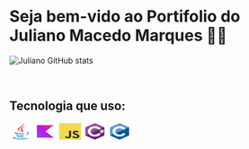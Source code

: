 # Seja bem-vido ao Portifolio do Juliano Macedo Marques 🫱🚀
  ![Juliano GitHub stats](https://github-readme-stats.vercel.app/api?username=julianohe&show_icons=true&theme=tokyonight)<div style="display: inline_block"><br>
  ## Tecnologia que uso:
  <img align="center" alt="julianohe-Dio-Java-Bas-co" height="30" width="40" src="https://raw.githubusercontent.com/devicons/devicon/master/icons/java/java-original.svg">
  <img align="center" alt="julianohe-Dio-Java-Bas-co" height="30" width="40" src="https://raw.githubusercontent.com/devicons/devicon/master/icons/kotlin/kotlin-original.svg">
    <img align="center" alt="julianohe-Dio-Java-Bas-co" height="30" width="40" src="https://raw.githubusercontent.com/devicons/devicon/master/icons/javascript/javascript-original.svg">
  <img align="center" alt="julianohe-Dio-Java-Bas-co" height="30" width="40" src="https://raw.githubusercontent.com/devicons/devicon/master/icons/csharp/csharp-original.svg">
  <img align="center" alt="julianohe-Dio-Java-Bas-co" height="30" width="40" src="https://raw.githubusercontent.com/devicons/devicon/master/icons/c/c-original.svg">

</div>